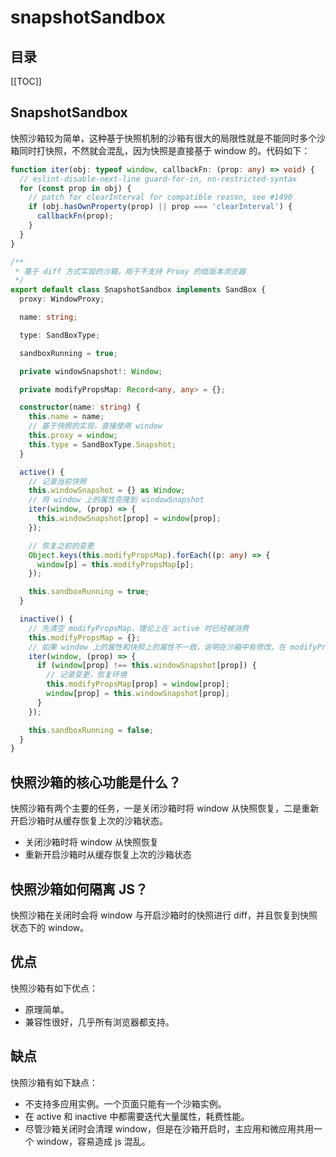 # snapshotSandbox

<Badges :content="[{type: 'tip', text: '核心'}]" />

<TimeToRead />

## 目录

[[TOC]]

## SnapshotSandbox

快照沙箱较为简单，这种基于快照机制的沙箱有很大的局限性就是不能同时多个沙箱同时打快照，不然就会混乱，因为快照是直接基于 window 的。代码如下：

```ts
function iter(obj: typeof window, callbackFn: (prop: any) => void) {
  // eslint-disable-next-line guard-for-in, no-restricted-syntax
  for (const prop in obj) {
    // patch for clearInterval for compatible reason, see #1490
    if (obj.hasOwnProperty(prop) || prop === 'clearInterval') {
      callbackFn(prop);
    }
  }
}

/**
 * 基于 diff 方式实现的沙箱，用于不支持 Proxy 的低版本浏览器
 */
export default class SnapshotSandbox implements SandBox {
  proxy: WindowProxy;

  name: string;

  type: SandBoxType;

  sandboxRunning = true;

  private windowSnapshot!: Window;

  private modifyPropsMap: Record<any, any> = {};

  constructor(name: string) {
    this.name = name;
    // 基于快照的实现，直接使用 window
    this.proxy = window;
    this.type = SandBoxType.Snapshot;
  }

  active() {
    // 记录当前快照
    this.windowSnapshot = {} as Window;
    // 将 window 上的属性克隆到 windowSnapshot
    iter(window, (prop) => {
      this.windowSnapshot[prop] = window[prop];
    });

    // 恢复之前的变更
    Object.keys(this.modifyPropsMap).forEach((p: any) => {
      window[p] = this.modifyPropsMap[p];
    });

    this.sandboxRunning = true;
  }

  inactive() {
    // 先清空 modifyPropsMap，理论上在 active 时已经被消费
    this.modifyPropsMap = {};
    // 如果 window 上的属性和快照上的属性不一致，说明在沙箱中有修改，在 modifyPropsMap 保存这个宝盖以便在重新启动沙箱时恢复，同时将 window 重置为快照的状态
    iter(window, (prop) => {
      if (window[prop] !== this.windowSnapshot[prop]) {
        // 记录变更，恢复环境
        this.modifyPropsMap[prop] = window[prop];
        window[prop] = this.windowSnapshot[prop];
      }
    });

    this.sandboxRunning = false;
  }
}
```

## 快照沙箱的核心功能是什么？

快照沙箱有两个主要的任务，一是关闭沙箱时将 window 从快照恢复，二是重新开启沙箱时从缓存恢复上次的沙箱状态。

- 关闭沙箱时将 window 从快照恢复
- 重新开启沙箱时从缓存恢复上次的沙箱状态

## 快照沙箱如何隔离 JS？

快照沙箱在关闭时会将 window 与开启沙箱时的快照进行 diff，并且恢复到快照状态下的 window。

## 优点

快照沙箱有如下优点：

- 原理简单。
- 兼容性很好，几乎所有浏览器都支持。

## 缺点

快照沙箱有如下缺点：

- 不支持多应用实例。一个页面只能有一个沙箱实例。
- 在 active 和 inactive 中都需要迭代大量属性，耗费性能。
- 尽管沙箱关闭时会清理 window，但是在沙箱开启时，主应用和微应用共用一个 window，容易造成 js 混乱。
  